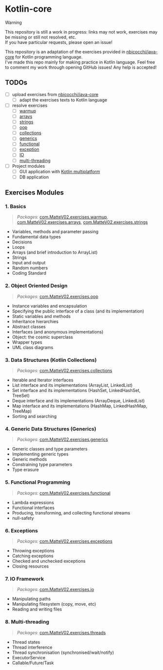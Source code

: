# Kotlin-core
> [!WARNING] 
> This repository is still a work in progress: links may not work, exercises may be missing or still not resolved, etc.  
> If you have particular requests, please open an issue!

This repository is an adaptation of the exercises provided in [nbicocchi/java-core](https://github.com/nbicocchi/java-core/tree/main) for Kotlin programming language.  
I've made this repo mainly for making practice in Kotlin language. Feel free to comment my work through opening GitHub issues! Any help is accepted!

## TODOs
- [ ] upload exercises from [nbicocchi/java-core](https://github.com/nbicocchi/java-core/tree/main)
  - [ ] adapt the exercises texts to Kotlin language
- [ ] resolve exercises
  - [ ] [warmup](README.md#1-basics)
  - [ ] [arrays](README.md#1-basics)
  - [ ] [strings](README.md#1-basics)
  - [ ] [oop](README.md#2-object-oriented-design)
  - [ ] [collections](README.md#3-data-structures-kotlin-collections)
  - [ ] [generics](README.md#4-generic-data-structures-generics)
  - [ ] [functional](README.md#5-functional-programming)
  - [ ] [exception](README.md#6-exceptions)
  - [ ] [IO](README.md#7-io-framework)
  - [ ] [multi-threading](README.md#8-multi-threading)
- [ ] Project modules
  - [ ] GUI application with [Kotlin multiplatform](https://www.jetbrains.com/kotlin-multiplatform/)
  - [ ] DB application

## Exercises Modules
### 1. Basics
> _Packages_: [com.MatteV02.exercises.warmup](src/main/kotlin/com/MatteV02/exercises/warmup), [com.MatteV02.exercises.arrays](src/main/kotlin/com/MatteV02/exercises/arrays), [com.MatteV02.exercises.strings](src/main/kotlin/com/MatteV02/exercises/strings)
- Variables, methods and parameter passing
- Fundamental data types
- Decisions
- Loops
- Arrays (and brief introduction to ArrayList)
- Strings
- Input and output
- Random numbers
- Coding Standard

### 2. Object Oriented Design
> _Packages_: [com.MatteV02.exercises.oop](src/main/kotlin/com/MatteV02/exercises/oop)

* Instance variables and encapsulation
* Specifying the public interface of a class (and its implementation)
* Static variables and methods
* Inheritance hierarchies
* Abstract classes
* Interfaces (and anonymous implementations)
* Object: the cosmic superclass
* Wrapper types
* UML class diagrams 

### 3. Data Structures (Kotlin Collections)

> *Packages*: [com.MatteV02.exercises.collections](src/main/kotlin/com/MatteV02/exercises/collections)

* Iterable and Iterator interfaces
* List interface and its implementations (ArrayList, LinkedList)
* Set interface and its implementations (HashSet, LinkedHashSet, TreeSet)
* Deque interface and its implementations (ArrayDeque, LinkedList)
* Map interface and its implementations (HashMap, LinkedHashMap, TreeMap)
* Sorting and searching

### 4. Generic Data Structures (Generics)

> _Packages_: [com.MatteV02.exercises.generics](src/main/kotlin/com/MatteV02/exercises/generics)

* Generic classes and type parameters
* Implementing generic types
* Generic methods
* Constraining type parameters
* Type erasure

### 5. Functional Programming

> _Packages_: [com.MatteV02.exercises.functional](src/main/kotlin/com/MatteV02/exercises/functional)
* Lambda expressions
* Functional interfaces
* Producing, transforming, and collecting functional streams
* null-safety

### 6. Exceptions

> _Packages_: [com.MatteV02.exercises.exceptions](src/main/kotlin/com/MatteV02/exercises/exceptions)
* Throwing exceptions
* Catching exceptions
* Checked and unchecked exceptions
* Closing resources

### 7. IO Framework

> _Packages_: [com.MatteV02.exercises.io](src/main/kotlin/com/MatteV02/exercises/io)

* Manipulating paths
* Manipulating filesystem (copy, move, etc)
* Reading and writing files

### 8. Multi-threading

> _Packages_: [com.MatteV02.exercises.threads](src/main/kotlin/com/MatteV02/exercises/threads)

* Thread states
* Thread interference
* Thread synchronisation (synchronised/wait/notify)
* ExecutorService
* Callable/Future/Task